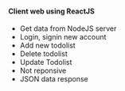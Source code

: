 #### Client web using ReactJS
- Get data from NodeJS server
- Login, signin new account
- Add new todolist
- Delete todolist
- Update Todolist
- Not reponsive
- JSON data response
